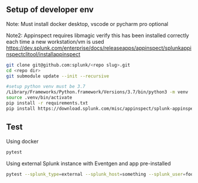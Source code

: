 ## Setup of developer env

Note: Must install docker desktop, vscode or pycharm pro optional

Note2: Appinspect requires libmagic verify this has been installed correctly each time a new workstation/vm is used https://dev.splunk.com/enterprise/docs/releaseapps/appinspect/splunkappinspectclitool/installappinspect

```bash
git clone git@github.com:splunk/<repo slug>.git
cd <repo dir>
git submodule update --init --recursive

#setup python venv must be 3.7
/Library/Frameworks/Python.framework/Versions/3.7/bin/python3 -m venv .venv
source .venv/bin/activate
pip install -r requirements.txt
pip install https://download.splunk.com/misc/appinspect/splunk-appinspect-latest.tar.gz

```


## Test

Using docker 

```bash
pytest
```

Using external Splunk instance with Eventgen and app pre-installed

```bash
pytest --splunk_type=external --splunk_host=something --splunk_user=foo --splunk_password=something
```
